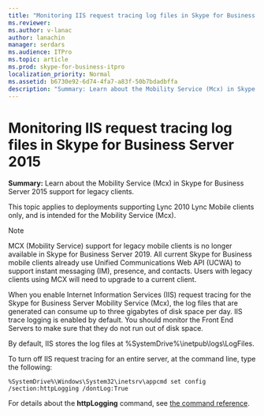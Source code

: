 ```yaml
---
title: "Monitoring IIS request tracing log files in Skype for Business Server 2015"
ms.reviewer: 
ms.author: v-lanac
author: lanachin
manager: serdars
ms.audience: ITPro
ms.topic: article
ms.prod: skype-for-business-itpro
localization_priority: Normal
ms.assetid: b6730e92-6d74-4fa7-a83f-50b7bdadbffa
description: "Summary: Learn about the Mobility Service (Mcx) in Skype for Business Server 2015  support for legacy clients."
---
```


# Monitoring IIS request tracing log files in Skype for Business Server 2015
 
**Summary:** Learn about the Mobility Service (Mcx) in Skype for Business Server 2015 support for legacy clients.
  
This topic applies to deployments supporting Lync 2010 Lync Mobile clients only, and is intended for the Mobility Service (Mcx).

> [!NOTE]
> MCX (Mobility Service) support for legacy mobile clients is no longer available in Skype for Business Server 2019. All current Skype for Business mobile clients already use Unified Communications Web API (UCWA) to support instant messaging (IM), presence, and contacts. Users with legacy clients using MCX will need to upgrade to a current client.
  
When you enable Internet Information Services (IIS) request tracing for the Skype for Business Server Mobility Service (Mcx), the log files that are generated can consume up to three gigabytes of disk space per day. IIS trace logging is enabled by default. You should monitor the Front End Servers to make sure that they do not run out of disk space. 
  
By default, IIS stores the log files at %SystemDrive%\inetpub\logs\LogFiles.
  
To turn off IIS request tracing for an entire server, at the command line, type the following:
  
```
%SystemDrive%\Windows\System32\inetsrv\appcmd set config /section:httpLogging /dontLog:True
```

For details about the **httpLogging** command, see [the command reference](https://go.microsoft.com/fwlink/p/?linkId=234927).
  

